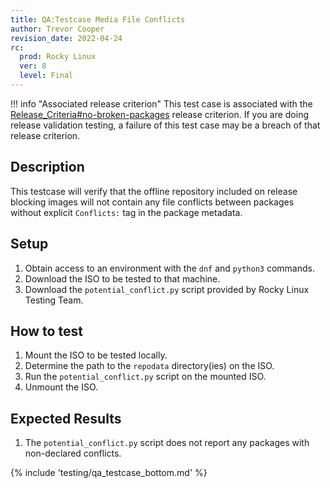 ```yaml
---
title: QA:Testcase Media File Conflicts
author: Trevor Cooper
revision_date: 2022-04-24
rc:
  prod: Rocky Linux
  ver: 8
  level: Final
---
```


!!! info "Associated release criterion"
    This test case is associated with the [Release_Criteria#no-broken-packages](../release_criteria.md#no-broken-packages) release criterion. If you are doing release validation testing, a failure of this test case may be a breach of that release criterion.

## Description
This testcase will verify that the offline repository included on release blocking images will not contain any file conflicts between packages without explicit `Conflicts:` tag in the package metadata.

## Setup
1. Obtain access to an environment with the `dnf` and `python3` commands.
2. Download the ISO to be tested to that machine.
3. Download the `potential_conflict.py` script provided by Rocky Linux Testing Team.

## How to test
1. Mount the ISO to be tested locally.
2. Determine the path to the `repodata` directory(ies) on the ISO.
3. Run the `potential_conflict.py` script on the mounted ISO.
4. Unmount the ISO.

## Expected Results
1. The `potential_conflict.py` script does not report any packages with non-declared conflicts.

{% include 'testing/qa_testcase_bottom.md' %}
